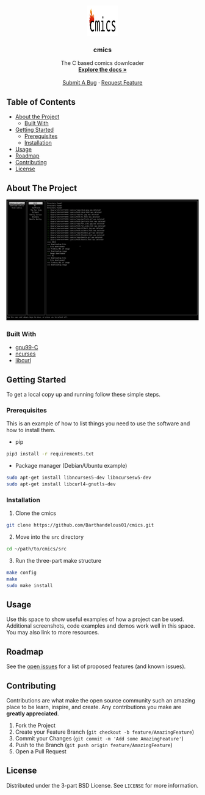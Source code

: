 
<!--
*** Thanks for checking out this README Template. If you have a suggestion that would
*** make this better, please fork the cmics and create a pull request or simply open
*** an issue with the tag "enhancement".
*** Thanks again! Now go create something AMAZING! :D
***
***
***
*** To avoid retyping too much info. Do a search and replace for the following:
*** Barthandelous01, cmics, twitter_handle, 
-->





<!-- PROJECT SHIELDS -->
<!--
*** I'm using markdown "reference style" links for readability.
*** Reference links are enclosed in brackets [ ] instead of parentheses ( ).
*** See the bottom of this document for the declaration of the reference variables
*** for contributors-url, forks-url, etc. This is an optional, concise syntax you may use.
*** https://www.markdownguide.org/basic-syntax/#reference-style-links
-->

<!-- PROJECT LOGO -->
<br />
<p align="center">
  <a href="https://github.com/Barthandelous01/cmics">
    <img src="res/logo.png" alt="Logo" width="80" height="80">
  </a>

  <h3 align="center">cmics</h3>

  <p align="center">
    The C based comics downloader
    <br />
    <a href="https://github.com/Barthandelous01/cmics"><strong>Explore the docs »</strong></a>
    <br />
    <br />
    <a href="https://github.com/Barthandelous01/cmics/issues">Submit A Bug</a>
    ·
    <a href="https://github.com/Barthandelous01/cmics/issues">Request Feature</a>
  </p>
</p>



<!-- TABLE OF CONTENTS -->
## Table of Contents

* [About the Project](#about-the-project)
  * [Built With](#built-with)
* [Getting Started](#getting-started)
  * [Prerequisites](#prerequisites)
  * [Installation](#installation)
* [Usage](#usage)
* [Roadmap](#roadmap)
* [Contributing](#contributing)
* [License](#license)




<!-- ABOUT THE PROJECT -->
## About The Project


<img src="res/in-use.png">

### Built With

* [gnu99-C](https://www.ansi.org/)
* [ncurses](https://invisible-island.net/ncurses/)
* [libcurl](https://curl.haxx.se/libcurl/)



<!-- GETTING STARTED -->
## Getting Started

To get a local copy up and running follow these simple steps.

### Prerequisites

This is an example of how to list things you need to use the software and how to install them.
* pip
```sh
pip3 install -r requirements.txt
```
* Package manager (Debian/Ubuntu example)
```sh
sudo apt-get install libncurses5-dev libncursesw5-dev 
sudo apt-get install libcurl4-gnutls-dev
```

### Installation
 
1. Clone the cmics
```sh
git clone https://github.com/Barthandelous01/cmics.git
```
2. Move into the `src` directory
```sh
cd ~/path/to/cmics/src
```
3. Run the three-part make structure
```sh
make config
make
sudo make install
```

<!-- USAGE EXAMPLES -->
## Usage

Use this space to show useful examples of how a project can be used. Additional screenshots, code examples and demos work well in this space. You may also link to more resources.



<!-- ROADMAP -->
## Roadmap

See the [open issues](https://github.com/Barthandelous01/cmics/issues) for a list of proposed features (and known issues).



<!-- CONTRIBUTING -->
## Contributing

Contributions are what make the open source community such an amazing place to be learn, inspire, and create. Any contributions you make are **greatly appreciated**.

1. Fork the Project
2. Create your Feature Branch (`git checkout -b feature/AmazingFeature`)
3. Commit your Changes (`git commit -m 'Add some AmazingFeature'`)
4. Push to the Branch (`git push origin feature/AmazingFeature`)
5. Open a Pull Request



<!-- LICENSE -->
## License

Distributed under the 3-part BSD License. See `LICENSE` for more information.
